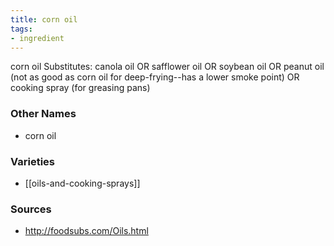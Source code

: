 ```yaml
---
title: corn oil
tags:
- ingredient
---
```

corn oil Substitutes: canola oil OR safflower oil OR soybean oil OR peanut oil (not as good as corn oil for deep-frying--has a lower smoke point) OR cooking spray (for greasing pans)

### Other Names

* corn oil

### Varieties

* [[oils-and-cooking-sprays]]

### Sources
* http://foodsubs.com/Oils.html
